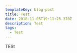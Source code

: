 ```yaml
---
templateKey: blog-post
title: Test
date: 2018-11-05T19:11:25.370Z
description: Test
tags:
  - Test
---
```

TESt
